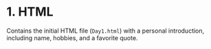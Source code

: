 # 1. HTML
Contains the initial HTML file (`Day1.html`) with a personal introduction, including name, hobbies, and a favorite quote.

